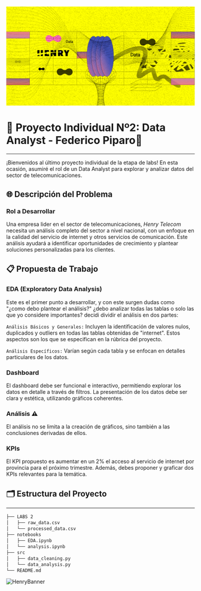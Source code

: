 ![HenryBanner](Images/Data_logo.png)

# 📡 Proyecto Individual Nº2: Data Analyst - Federico Piparo📡

----

¡Bienvenidos al último proyecto individual de la etapa de labs! En esta ocasión, asumiré el rol de un Data Analyst para explorar y analizar datos del sector de telecomunicaciones.

## 🌐 Descripción del Problema

### Rol a Desarrollar
Una empresa lider en el sector de telecomunicaciones, *Henry Telecom* necesita un análisis completo del sector a nivel nacional, con un enfoque en la calidad del servicio de internet y otros servicios de comunicación. Este análisis ayudará a identificar oportunidades de crecimiento y plantear soluciones personalizadas para los clientes.

## 📋 Propuesta de Trabajo

### EDA (Exploratory Data Analysis)
Este es el primer punto a desarrollar, y con este surgen dudas como "¿como debo plantear el análisis?" ¿debo analizar todas las tablas o solo las que yo considere importantes? decidi dividir el análisis en dos partes:

`Análisis Básicos y Generales:` Incluyen la identificación de valores nulos, duplicados y outliers en todas las tablas obtenidas de "internet". Estos aspectos son los que se especifican en la rúbrica del proyecto.

`Análisis Específicos:` Varían según cada tabla y se enfocan en detalles particulares de los datos.

### Dashboard
El dashboard debe ser funcional e interactivo, permitiendo explorar los datos en detalle a través de filtros. La presentación de los datos debe ser clara y estética, utilizando gráficos coherentes.

### Análisis ⚠️
El análisis no se limita a la creación de gráficos, sino también a las conclusiones derivadas de ellos.

### KPIs
El KPI propuesto es aumentar en un 2% el acceso al servicio de internet por provincia para el próximo trimestre. Además, debes proponer y graficar dos KPIs relevantes para la temática.

## 🗂 Estructura del Proyecto

---  

```plaintext
├── LABS 2
│   ├── raw_data.csv
│   └── processed_data.csv
├── notebooks
│   ├── EDA.ipynb
│   └── analysis.ipynb
├── src
│   ├── data_cleaning.py
│   └── data_analysis.py
└── README.md 

````

![HenryBanner](Images/MUNDOHENRY-1.jpg)